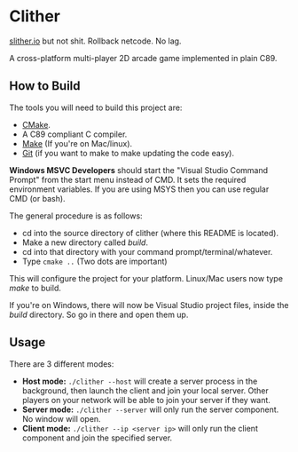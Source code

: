 # Clither
[slither.io](http://slither.io/) but not shit. Rollback netcode. No lag.

A cross-platform multi-player 2D arcade game implemented in plain C89.

## How to Build
The tools you will need to build this project are:
  + [CMake](http://www.cmake.org/).
  + A C89 compliant C compiler.
  + [Make](http://www.gnu.org/software/make/) (If you're on Mac/linux).
  + [Git](http://git-scm.com/) (if you want to make to make updating the code easy).

**Windows MSVC Developers** should start the "Visual Studio Command Prompt" from the
start menu instead of CMD. It sets the required environment variables. If you are
using MSYS then you can use regular CMD (or bash).

The general procedure is as follows:
  + cd into the source directory of clither (where this README is located).
  + Make a new directory called *build*.
  + cd into that directory with your command prompt/terminal/whatever.
  + Type ```cmake ..``` (Two dots are important)

This will configure the project for your platform. Linux/Mac users now type *make* to build.

If you're on Windows, there will now be Visual Studio project files, inside the *build*
directory. So go in there and open them up.

## Usage

There are 3 different modes:
  + **Host mode:** ```./clither --host``` will create a server process in the background, then launch the client and join your local server. Other players on your network will be able to join your server if they want.
  + **Server mode:** ```./clither --server``` will only run the server component. No window will open.
  + **Client mode:** ```./clither --ip <server ip>``` will only run the client component and join the specified server.

